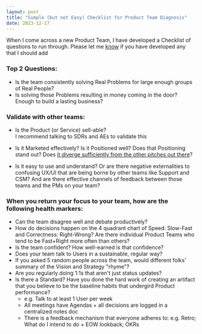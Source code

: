 ```yaml
---
layout: post
title: "Simple (but not Easy) Checklist for Product Team Diagnosis"
date: 2023-12-17
---
```


When I come across a new Product Team, I have developed a Checklist of questions to run through. Please let me [know](https://www.admonymous.co/alexdou) if you have developed any that I should add

### Top 2 Questions:
- Is the team consistently solving Real Problems for large enough groups of Real People?
- Is solving those Problems resulting in money coming in the door? Enough to build a lasting business? 

### Validate with other teams:
- Is the Product (or Service) sell-able? <span class="sidenote-number"></span>  
<span class="sidenote">I recommend talking to SDRs and AEs to validate this</span>

- Is it Marketed effectively? Is it Positioned well? Does that Positioning stand out? Does [it diverge sufficiently from the other pitches out there](https://arc.net/l/quote/ddcyjfkg)?

- Is it easy to use and understand? Or are there negative externalities to confusing UX/UI that are being borne by other teams like Support and CSM? And are there effective channels of feedback between those teams and the PMs on your team?

### When you return your focus to your team, how are the following health markers:
- Can the team disagree well and debate productively?
- How do decisions happen on the 4 quadrant chart of Speed: Slow-Fast and Correctness: Right-Wrong? Are there individual Product Teams who tend to be Fast+Right more often than others?
- Is the team confident? How well-earned is that confidence?
- Does your team talk to Users in a sustainable, regular way?
- If you asked 5 random people across the team, would different folks' summary of the Vision and Strategy "rhyme"?
- Are you regularly doing 1:1s that aren't just status updates?
- Is there a Standard? Have you done the hard work of creating an artifact that you believe to be the baseline habits that undergird Product performance?
    - e.g. Talk to at least 1 User per week
    - All meetings have Agendas + all decisions are logged in a centralized notes doc
    - There is a feedback mechanism that everyone adheres to: e.g. Retro; What do I intend to do + EOW lookback; OKRs